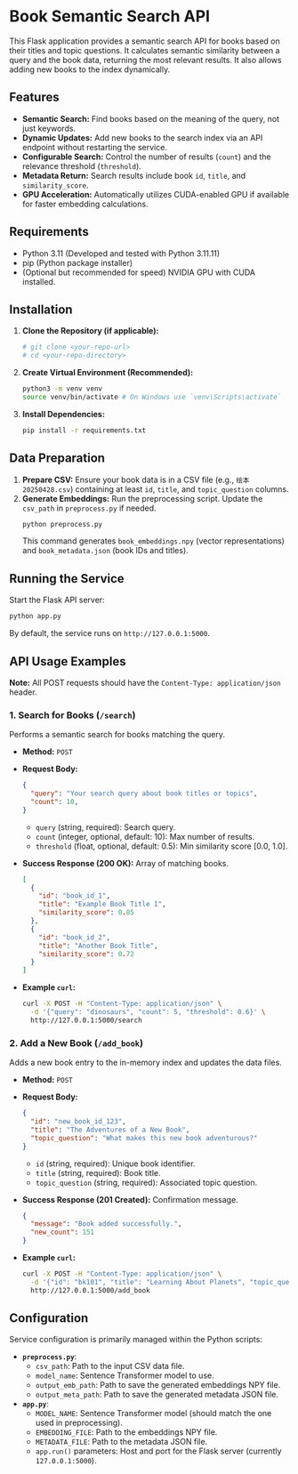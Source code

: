 # Book Semantic Search API

This Flask application provides a semantic search API for books based on their titles and topic questions. It calculates semantic similarity between a query and the book data, returning the most relevant results. It also allows adding new books to the index dynamically.

## Features

*   **Semantic Search:** Find books based on the meaning of the query, not just keywords.
*   **Dynamic Updates:** Add new books to the search index via an API endpoint without restarting the service.
*   **Configurable Search:** Control the number of results (`count`) and the relevance threshold (`threshold`).
*   **Metadata Return:** Search results include book `id`, `title`, and `similarity_score`.
*   **GPU Acceleration:** Automatically utilizes CUDA-enabled GPU if available for faster embedding calculations.

## Requirements

*   Python 3.11 (Developed and tested with Python 3.11.11)
*   pip (Python package installer)
*   (Optional but recommended for speed) NVIDIA GPU with CUDA installed.

## Installation

1.  **Clone the Repository (if applicable):**
    ```bash
    # git clone <your-repo-url>
    # cd <your-repo-directory>
    ```

2.  **Create Virtual Environment (Recommended):**
    ```bash
    python3 -m venv venv
    source venv/bin/activate # On Windows use `venv\Scripts\activate`
    ```

3.  **Install Dependencies:**
    ```bash
    pip install -r requirements.txt
    ```

## Data Preparation

1.  **Prepare CSV:** Ensure your book data is in a CSV file (e.g., `绘本20250428.csv`) containing at least `id`, `title`, and `topic_question` columns.
2.  **Generate Embeddings:** Run the preprocessing script. Update the `csv_path` in `preprocess.py` if needed.
    ```bash
    python preprocess.py
    ```
    This command generates `book_embeddings.npy` (vector representations) and `book_metadata.json` (book IDs and titles).

## Running the Service

Start the Flask API server:

```bash
python app.py
```

By default, the service runs on `http://127.0.0.1:5000`.

## API Usage Examples

**Note:** All POST requests should have the `Content-Type: application/json` header.

### 1. Search for Books (`/search`)

Performs a semantic search for books matching the query.

*   **Method:** `POST`
*   **Request Body:**
    ```json
    {
      "query": "Your search query about book titles or topics",
      "count": 10, 
    }
    ```
    *   `query` (string, required): Search query.
    *   `count` (integer, optional, default: 10): Max number of results.
    *   `threshold` (float, optional, default: 0.5): Min similarity score [0.0, 1.0].

*   **Success Response (200 OK):** Array of matching books.
    ```json
    [
      {
        "id": "book_id_1",
        "title": "Example Book Title 1",
        "similarity_score": 0.85
      },
      {
        "id": "book_id_2",
        "title": "Another Book Title",
        "similarity_score": 0.72
      }
    ]
    ```
*   **Example `curl`:**
    ```bash
    curl -X POST -H "Content-Type: application/json" \
      -d '{"query": "dinosaurs", "count": 5, "threshold": 0.6}' \
      http://127.0.0.1:5000/search
    ```

### 2. Add a New Book (`/add_book`)

Adds a new book entry to the in-memory index and updates the data files.

*   **Method:** `POST`
*   **Request Body:**
    ```json
    {
      "id": "new_book_id_123",
      "title": "The Adventures of a New Book",
      "topic_question": "What makes this new book adventurous?"
    }
    ```
    *   `id` (string, required): Unique book identifier.
    *   `title` (string, required): Book title.
    *   `topic_question` (string, required): Associated topic question.

*   **Success Response (201 Created):** Confirmation message.
    ```json
    {
      "message": "Book added successfully.",
      "new_count": 151 
    }
    ```
*   **Example `curl`:**
    ```bash
    curl -X POST -H "Content-Type: application/json" \
      -d '{"id": "bk101", "title": "Learning About Planets", "topic_question": "Which planet is red?"}' \
      http://127.0.0.1:5000/add_book
    ```

## Configuration

Service configuration is primarily managed within the Python scripts:

*   **`preprocess.py`**: 
    *   `csv_path`: Path to the input CSV data file.
    *   `model_name`: Sentence Transformer model to use.
    *   `output_emb_path`: Path to save the generated embeddings NPY file.
    *   `output_meta_path`: Path to save the generated metadata JSON file.
*   **`app.py`**: 
    *   `MODEL_NAME`: Sentence Transformer model (should match the one used in preprocessing).
    *   `EMBEDDING_FILE`: Path to the embeddings NPY file.
    *   `METADATA_FILE`: Path to the metadata JSON file.
    *   `app.run()` parameters: Host and port for the Flask server (currently `127.0.0.1:5000`). 